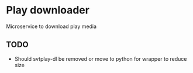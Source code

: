 # Play downloader

Microservice to download play media

## TODO

* Should svtplay-dl be removed or move to python for wrapper to reduce size 
